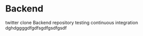 # Backend
twitter clone Backend repository
testing continuous integration
dghdggggdfgdfsgdfgsdfgsdf
